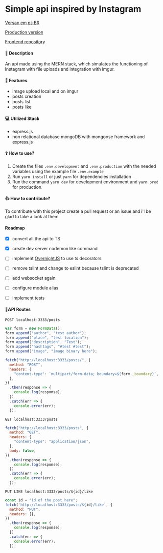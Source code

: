 # Simple api inspired by Instagram

[Versao em pt-BR](./README_PT_BR.md)

[Production version](http://instagrao.herokuapp.com/)

[Frontend repository](https://github.com/viniciusdamata/simple-instagram-frontend.git)

#### :pencil: Description

An api made using the MERN stack, which simulates the functioning of Instagram with file uploads and integration with imgur.

#### :page_facing_up: Features

- image upload local and on imgur
- posts creation
- posts list
- posts like

#### :computer: Utilized Stack

- express.js
- non relational database mongoDB with mongoose framework and express.js

#### :question: ​How to use?

1.  Create the files `.env.development` and `.env.production` with the needed variables using the example file `.env.example`
2.  Run `yarn install` or just `yarn` for dependencies installation
3.  Run the command `yarn dev` for development environment and `yarn prod` for production.

#### :+1: How to contribute?

To contribute with this project create a pull request or an issue and i'l be glad to take a look at them

#### Roadmap
- [x] convert all the api to TS
- [x] create dev server nodemon like command
- [ ] implement [OvernightJS](https://github.com/seanpmaxwell/overnight) to use ts decorators
- [ ] remove tslint and change to eslint because tslint is deprecated
- [ ] add websocket again
- [ ] configure module alias
- [ ] implement tests



#### :blue_book:API Routes

`POST localhost:3333/posts `

```javascript
var form = new FormData();
form.append("author", "test author");
form.append("place", "test location");
form.append("description", "Test");
form.append("hashtags", "#test #test");
form.append("image", "image binary here");

fetch("http://localhost:3333/posts/", {
  method: "POST",
  headers: {
    "content-type": `multipart/form-data; boundary=${form._boundary}`,
  },
})
  .then(response => {
    console.log(response);
  })
  .catch(err => {
    console.error(err);
  });
```

`GET localhost:3333/posts `

```javascript
fetch("http://localhost:3333/posts", {
  method: "GET",
  headers: {
    "content-type": "application/json",
  },
  body: false,
})
  .then(response => {
    console.log(response);
  })
  .catch(err => {
    console.error(err);
  });
```

`PUT LIKE localhost:3333/posts/${id}/like`

```javascript
const id = "id of the post here";
fetch(`http://localhost:3333/posts/${id}/like`, {
  method: "PUT",
  headers: {},
})
  .then(response => {
    console.log(response);
  })
  .catch(err => {
    console.error(err);
  });
```

